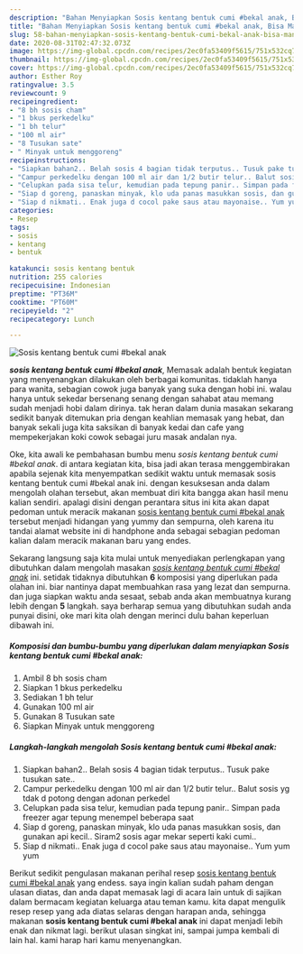 ```yaml
---
description: "Bahan Menyiapkan Sosis kentang bentuk cumi #bekal anak, Bisa Manjain Lidah"
title: "Bahan Menyiapkan Sosis kentang bentuk cumi #bekal anak, Bisa Manjain Lidah"
slug: 58-bahan-menyiapkan-sosis-kentang-bentuk-cumi-bekal-anak-bisa-manjain-lidah
date: 2020-08-31T02:47:32.073Z
image: https://img-global.cpcdn.com/recipes/2ec0fa53409f5615/751x532cq70/sosis-kentang-bentuk-cumi-bekal-anak-foto-resep-utama.jpg
thumbnail: https://img-global.cpcdn.com/recipes/2ec0fa53409f5615/751x532cq70/sosis-kentang-bentuk-cumi-bekal-anak-foto-resep-utama.jpg
cover: https://img-global.cpcdn.com/recipes/2ec0fa53409f5615/751x532cq70/sosis-kentang-bentuk-cumi-bekal-anak-foto-resep-utama.jpg
author: Esther Roy
ratingvalue: 3.5
reviewcount: 9
recipeingredient:
- "8 bh sosis cham"
- "1 bkus perkedelku"
- "1 bh telur"
- "100 ml air"
- "8 Tusukan sate"
- " Minyak untuk menggoreng"
recipeinstructions:
- "Siapkan bahan2.. Belah sosis 4 bagian tidak terputus.. Tusuk pake tusukan sate.."
- "Campur perkedelku dengan 100 ml air dan 1/2 butir telur.. Balut sosis yg tdak d potong dengan adonan perkedel"
- "Celupkan pada sisa telur, kemudian pada tepung panir.. Simpan pada freezer agar tepung menempel beberapa saat"
- "Siap d goreng, panaskan minyak, klo uda panas masukkan sosis, dan gunakan api kecil.. Siram2 sosis agar mekar seperti kaki cumi.."
- "Siap d nikmati.. Enak juga d cocol pake saus atau mayonaise.. Yum yum yum"
categories:
- Resep
tags:
- sosis
- kentang
- bentuk

katakunci: sosis kentang bentuk 
nutrition: 255 calories
recipecuisine: Indonesian
preptime: "PT36M"
cooktime: "PT60M"
recipeyield: "2"
recipecategory: Lunch

---
```



![Sosis kentang bentuk cumi #bekal anak](https://img-global.cpcdn.com/recipes/2ec0fa53409f5615/751x532cq70/sosis-kentang-bentuk-cumi-bekal-anak-foto-resep-utama.jpg)

<b><i>sosis kentang bentuk cumi #bekal anak</i></b>, Memasak adalah bentuk kegiatan yang menyenangkan dilakukan oleh berbagai komunitas. tidaklah hanya para wanita, sebagian cowok juga banyak yang suka dengan hobi ini. walau hanya untuk sekedar bersenang senang dengan sahabat atau memang sudah menjadi hobi dalam dirinya. tak heran dalam dunia masakan sekarang sedikit banyak ditemukan pria dengan keahlian memasak yang hebat, dan banyak sekali juga kita saksikan di banyak kedai dan cafe yang mempekerjakan koki cowok sebagai juru masak andalan nya.



Oke, kita awali ke pembahasan bumbu menu <i>sosis kentang bentuk cumi #bekal anak</i>. di antara kegiatan kita, bisa jadi akan terasa menggembirakan apabila sejenak kita menyempatkan sedikit waktu untuk memasak sosis kentang bentuk cumi #bekal anak ini. dengan kesuksesan anda dalam mengolah olahan tersebut, akan membuat diri kita bangga akan hasil menu kalian sendiri. apalagi disini dengan perantara situs ini kita akan dapat pedoman untuk meracik makanan <u>sosis kentang bentuk cumi #bekal anak</u> tersebut menjadi hidangan yang yummy dan sempurna, oleh karena itu tandai alamat website ini di handphone anda sebagai sebagian pedoman kalian dalam meracik makanan baru yang endes.


Sekarang langsung saja kita mulai untuk menyediakan perlengkapan yang dibutuhkan dalam mengolah masakan <u><i>sosis kentang bentuk cumi #bekal anak</i></u> ini. setidak tidaknya dibutuhkan <b>6</b> komposisi yang diperlukan pada olahan ini. biar nantinya dapat membuahkan rasa yang lezat dan sempurna. dan juga siapkan waktu anda sesaat, sebab anda akan membuatnya kurang lebih dengan <b>5</b> langkah. saya berharap semua yang dibutuhkan sudah anda punyai disini, oke mari kita olah dengan merinci dulu bahan keperluan dibawah ini.

<!--inarticleads1-->

##### Komposisi dan bumbu-bumbu yang diperlukan dalam menyiapkan Sosis kentang bentuk cumi #bekal anak:

1. Ambil 8 bh sosis cham
1. Siapkan 1 bkus perkedelku
1. Sediakan 1 bh telur
1. Gunakan 100 ml air
1. Gunakan 8 Tusukan sate
1. Siapkan  Minyak untuk menggoreng




<!--inarticleads2-->

##### Langkah-langkah mengolah Sosis kentang bentuk cumi #bekal anak:

1. Siapkan bahan2.. Belah sosis 4 bagian tidak terputus.. Tusuk pake tusukan sate..
1. Campur perkedelku dengan 100 ml air dan 1/2 butir telur.. Balut sosis yg tdak d potong dengan adonan perkedel
1. Celupkan pada sisa telur, kemudian pada tepung panir.. Simpan pada freezer agar tepung menempel beberapa saat
1. Siap d goreng, panaskan minyak, klo uda panas masukkan sosis, dan gunakan api kecil.. Siram2 sosis agar mekar seperti kaki cumi..
1. Siap d nikmati.. Enak juga d cocol pake saus atau mayonaise.. Yum yum yum




Berikut sedikit pengulasan makanan perihal resep <u>sosis kentang bentuk cumi #bekal anak</u> yang endess. saya ingin kalian sudah paham dengan ulasan diatas, dan anda dapat memasak lagi di acara lain untuk di sajikan dalam bermacam kegiatan keluarga atau teman kamu. kita dapat mengulik resep resep yang ada diatas selaras dengan harapan anda, sehingga makanan <b>sosis kentang bentuk cumi #bekal anak</b> ini dapat menjadi lebih enak dan nikmat lagi. berikut ulasan singkat ini, sampai jumpa kembali di lain hal. kami harap hari kamu menyenangkan.
